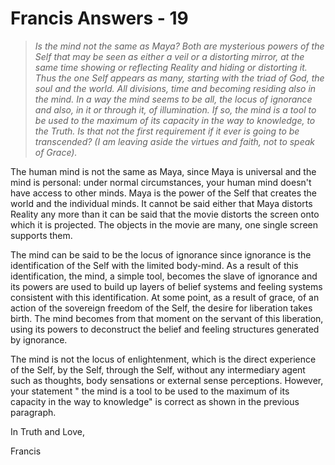 # Francis Answers - 19

>_Is the mind not the same as Maya? Both are mysterious powers of the Self that may be seen as either a veil or a distorting mirror, at the same time showing or reflecting Reality and hiding or distorting it. Thus the one Self appears as many, starting with the triad of God, the soul and the world. All divisions, time and becoming residing also in the mind. In a way the mind seems to be all, the locus of ignorance and also, in it or through it, of illumination. If so, the mind is a tool to be used to the maximum of its capacity in the way to knowledge, to the Truth. Is that not the first requirement if it ever is going to be transcended? (I am leaving aside the virtues and faith, not to speak of Grace)._

The human mind is not the same as Maya, since Maya is universal and the mind is personal: under normal circumstances, your human mind doesn't have access to other minds. Maya is the power of the Self that creates the world and the individual minds. It cannot be said either that Maya distorts Reality any more than it can be said that the movie distorts the screen onto which it is projected. The objects in the movie are many, one single screen supports them. 

The mind can be said to be the locus of ignorance since ignorance is the identification of the Self with the limited body-mind. As a result of this identification, the mind, a simple tool, becomes the slave of ignorance and its powers are used to build up layers of belief systems and feeling systems consistent with this identification. At some point, as a result of grace, of an action of the sovereign freedom of the Self, the desire for liberation takes birth. The mind becomes from that moment on the servant of this liberation, using its powers to deconstruct the belief and feeling structures generated by ignorance. 

The mind is not the locus of enlightenment, which is the direct experience of the Self, by the Self, through the Self, without any intermediary agent such as thoughts, body sensations or external sense perceptions. However, your statement " the mind is a tool to be used to the maximum of its capacity in the way to knowledge" is correct as shown in the previous paragraph.

In Truth and Love,

Francis

